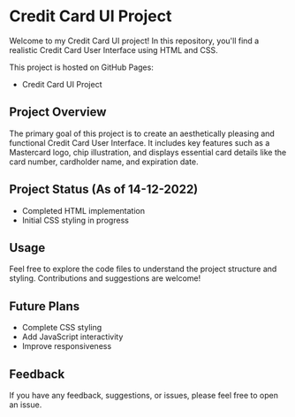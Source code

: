   # Credit Card UI Project

Welcome to my Credit Card UI project! In this repository, you'll find a realistic Credit Card User Interface using HTML and CSS.

This project is hosted on GitHub Pages:
- Credit Card UI Project

## Project Overview

The primary goal of this project is to create an aesthetically pleasing and functional Credit Card User Interface. It includes key features such as a Mastercard logo, chip illustration, and displays essential card details like the card number, cardholder name, and expiration date.

## Project Status (As of 14-12-2022)

- Completed HTML implementation
- Initial CSS styling in progress

## Usage

Feel free to explore the code files to understand the project structure and styling. Contributions and suggestions are welcome!

## Future Plans
<ul>
 <li>Complete CSS styling</li>
 <li>Add JavaScript interactivity</li>
 <li>Improve responsiveness</li>
</ul>

## Feedback
If you have any feedback, suggestions, or issues, please feel free to open an issue.



